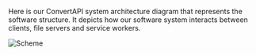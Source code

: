 Here is our ConvertAPI system architecture diagram that represents the software structure. It depicts how our software system interacts between clients, file servers and service workers.

![Scheme](https://user-images.githubusercontent.com/51400244/77446062-2cd4a980-6dee-11ea-8e30-aee6a47deb1b.png)


